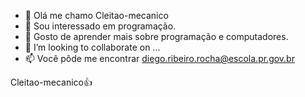 - 👋 Olá me chamo Cleitao-mecanico
- 👀 Sou interessado em programação.
- 🌱 Gosto de aprender mais sobre programação e computadores. 
- 💞️ I’m looking to collaborate on ...
- 📫 Você pôde me encontrar diego.ribeiro.rocha@escola.pr.gov.br

Cleitao-mecanico👍

